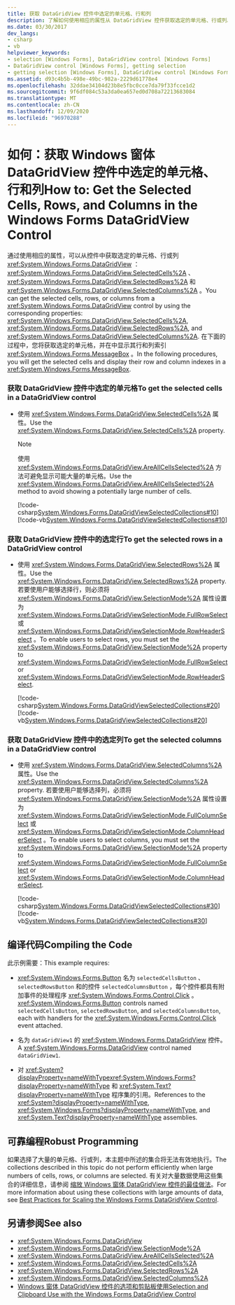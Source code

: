 ```yaml
---
title: 获取 DataGridView 控件中选定的单元格、行和列
description: 了解如何使用相应的属性从 DataGridView 控件获取选定的单元格、行或列。
ms.date: 03/30/2017
dev_langs:
- csharp
- vb
helpviewer_keywords:
- selection [Windows Forms], DataGridView control [Windows Forms]
- DataGridView control [Windows Forms], getting selection
- getting selection [Windows Forms], DataGridView control [Windows Forms]
ms.assetid: d93c4b5b-498e-49bc-982a-2229d61778e4
ms.openlocfilehash: 32ddae34104d23b8e5fbc0cce7da79f33fcce1d2
ms.sourcegitcommit: 9f6df084c53a3da0ea657ed0d708a72213683084
ms.translationtype: MT
ms.contentlocale: zh-CN
ms.lasthandoff: 12/09/2020
ms.locfileid: "96970288"
---
```

# <a name="how-to-get-the-selected-cells-rows-and-columns-in-the-windows-forms-datagridview-control"></a><span data-ttu-id="b9ac2-103">如何：获取 Windows 窗体 DataGridView 控件中选定的单元格、行和列</span><span class="sxs-lookup"><span data-stu-id="b9ac2-103">How to: Get the Selected Cells, Rows, and Columns in the Windows Forms DataGridView Control</span></span>
<span data-ttu-id="b9ac2-104">通过使用相应的属性，可以从控件中获取选定的单元格、行或列 <xref:System.Windows.Forms.DataGridView> ： <xref:System.Windows.Forms.DataGridView.SelectedCells%2A> 、 <xref:System.Windows.Forms.DataGridView.SelectedRows%2A> 和 <xref:System.Windows.Forms.DataGridView.SelectedColumns%2A> 。</span><span class="sxs-lookup"><span data-stu-id="b9ac2-104">You can get the selected cells, rows, or columns from a <xref:System.Windows.Forms.DataGridView> control by using the corresponding properties: <xref:System.Windows.Forms.DataGridView.SelectedCells%2A>, <xref:System.Windows.Forms.DataGridView.SelectedRows%2A>, and <xref:System.Windows.Forms.DataGridView.SelectedColumns%2A>.</span></span> <span data-ttu-id="b9ac2-105">在下面的过程中，您将获取选定的单元格，并在中显示其行和列索引 <xref:System.Windows.Forms.MessageBox> 。</span><span class="sxs-lookup"><span data-stu-id="b9ac2-105">In the following procedures, you will get the selected cells and display their row and column indexes in a <xref:System.Windows.Forms.MessageBox>.</span></span>  
  
### <a name="to-get-the-selected-cells-in-a-datagridview-control"></a><span data-ttu-id="b9ac2-106">获取 DataGridView 控件中选定的单元格</span><span class="sxs-lookup"><span data-stu-id="b9ac2-106">To get the selected cells in a DataGridView control</span></span>  
  
- <span data-ttu-id="b9ac2-107">使用 <xref:System.Windows.Forms.DataGridView.SelectedCells%2A> 属性。</span><span class="sxs-lookup"><span data-stu-id="b9ac2-107">Use the <xref:System.Windows.Forms.DataGridView.SelectedCells%2A> property.</span></span>  
  
    > [!NOTE]
    > <span data-ttu-id="b9ac2-108">使用 <xref:System.Windows.Forms.DataGridView.AreAllCellsSelected%2A> 方法可避免显示可能大量的单元格。</span><span class="sxs-lookup"><span data-stu-id="b9ac2-108">Use the <xref:System.Windows.Forms.DataGridView.AreAllCellsSelected%2A> method to avoid showing a potentially large number of cells.</span></span>  
  
     [!code-csharp[System.Windows.Forms.DataGridViewSelectedCollections#10](~/samples/snippets/csharp/VS_Snippets_Winforms/System.Windows.Forms.DataGridViewSelectedCollections/CS/DataGridViewSelectedCollections.cs#10)]
     [!code-vb[System.Windows.Forms.DataGridViewSelectedCollections#10](~/samples/snippets/visualbasic/VS_Snippets_Winforms/System.Windows.Forms.DataGridViewSelectedCollections/VB/DataGridViewSelectedCollections.vb#10)]  
  
### <a name="to-get-the-selected-rows-in-a-datagridview-control"></a><span data-ttu-id="b9ac2-109">获取 DataGridView 控件中的选定行</span><span class="sxs-lookup"><span data-stu-id="b9ac2-109">To get the selected rows in a DataGridView control</span></span>  
  
- <span data-ttu-id="b9ac2-110">使用 <xref:System.Windows.Forms.DataGridView.SelectedRows%2A> 属性。</span><span class="sxs-lookup"><span data-stu-id="b9ac2-110">Use the <xref:System.Windows.Forms.DataGridView.SelectedRows%2A> property.</span></span> <span data-ttu-id="b9ac2-111">若要使用户能够选择行，则必须将 <xref:System.Windows.Forms.DataGridView.SelectionMode%2A> 属性设置为 <xref:System.Windows.Forms.DataGridViewSelectionMode.FullRowSelect> 或 <xref:System.Windows.Forms.DataGridViewSelectionMode.RowHeaderSelect> 。</span><span class="sxs-lookup"><span data-stu-id="b9ac2-111">To enable users to select rows, you must set the <xref:System.Windows.Forms.DataGridView.SelectionMode%2A> property to <xref:System.Windows.Forms.DataGridViewSelectionMode.FullRowSelect> or <xref:System.Windows.Forms.DataGridViewSelectionMode.RowHeaderSelect>.</span></span>  
  
     [!code-csharp[System.Windows.Forms.DataGridViewSelectedCollections#20](~/samples/snippets/csharp/VS_Snippets_Winforms/System.Windows.Forms.DataGridViewSelectedCollections/CS/DataGridViewSelectedCollections.cs#20)]
     [!code-vb[System.Windows.Forms.DataGridViewSelectedCollections#20](~/samples/snippets/visualbasic/VS_Snippets_Winforms/System.Windows.Forms.DataGridViewSelectedCollections/VB/DataGridViewSelectedCollections.vb#20)]  
  
### <a name="to-get-the-selected-columns-in-a-datagridview-control"></a><span data-ttu-id="b9ac2-112">获取 DataGridView 控件中的选定列</span><span class="sxs-lookup"><span data-stu-id="b9ac2-112">To get the selected columns in a DataGridView control</span></span>  
  
- <span data-ttu-id="b9ac2-113">使用 <xref:System.Windows.Forms.DataGridView.SelectedColumns%2A> 属性。</span><span class="sxs-lookup"><span data-stu-id="b9ac2-113">Use the <xref:System.Windows.Forms.DataGridView.SelectedColumns%2A> property.</span></span> <span data-ttu-id="b9ac2-114">若要使用户能够选择列，必须将 <xref:System.Windows.Forms.DataGridView.SelectionMode%2A> 属性设置为 <xref:System.Windows.Forms.DataGridViewSelectionMode.FullColumnSelect> 或 <xref:System.Windows.Forms.DataGridViewSelectionMode.ColumnHeaderSelect> 。</span><span class="sxs-lookup"><span data-stu-id="b9ac2-114">To enable users to select columns, you must set the <xref:System.Windows.Forms.DataGridView.SelectionMode%2A> property to <xref:System.Windows.Forms.DataGridViewSelectionMode.FullColumnSelect> or <xref:System.Windows.Forms.DataGridViewSelectionMode.ColumnHeaderSelect>.</span></span>  
  
     [!code-csharp[System.Windows.Forms.DataGridViewSelectedCollections#30](~/samples/snippets/csharp/VS_Snippets_Winforms/System.Windows.Forms.DataGridViewSelectedCollections/CS/DataGridViewSelectedCollections.cs#30)]
     [!code-vb[System.Windows.Forms.DataGridViewSelectedCollections#30](~/samples/snippets/visualbasic/VS_Snippets_Winforms/System.Windows.Forms.DataGridViewSelectedCollections/VB/DataGridViewSelectedCollections.vb#30)]  
  
## <a name="compiling-the-code"></a><span data-ttu-id="b9ac2-115">编译代码</span><span class="sxs-lookup"><span data-stu-id="b9ac2-115">Compiling the Code</span></span>  
 <span data-ttu-id="b9ac2-116">此示例需要：</span><span class="sxs-lookup"><span data-stu-id="b9ac2-116">This example requires:</span></span>  
  
- <span data-ttu-id="b9ac2-117"><xref:System.Windows.Forms.Button> 名为 `selectedCellsButton` 、 `selectedRowsButton` 和的控件 `selectedColumnsButton` ，每个控件都具有附加事件的处理程序 <xref:System.Windows.Forms.Control.Click> 。</span><span class="sxs-lookup"><span data-stu-id="b9ac2-117"><xref:System.Windows.Forms.Button> controls named `selectedCellsButton`, `selectedRowsButton`, and `selectedColumnsButton`, each with handlers for the <xref:System.Windows.Forms.Control.Click> event attached.</span></span>  
  
- <span data-ttu-id="b9ac2-118">名为 `dataGridView1` 的 <xref:System.Windows.Forms.DataGridView> 控件。</span><span class="sxs-lookup"><span data-stu-id="b9ac2-118">A <xref:System.Windows.Forms.DataGridView> control named `dataGridView1`.</span></span>  
  
- <span data-ttu-id="b9ac2-119">对 <xref:System?displayProperty=nameWithType><xref:System.Windows.Forms?displayProperty=nameWithType> 和 <xref:System.Text?displayProperty=nameWithType> 程序集的引用。</span><span class="sxs-lookup"><span data-stu-id="b9ac2-119">References to the <xref:System?displayProperty=nameWithType>, <xref:System.Windows.Forms?displayProperty=nameWithType>, and <xref:System.Text?displayProperty=nameWithType> assemblies.</span></span>  
  
## <a name="robust-programming"></a><span data-ttu-id="b9ac2-120">可靠编程</span><span class="sxs-lookup"><span data-stu-id="b9ac2-120">Robust Programming</span></span>  
 <span data-ttu-id="b9ac2-121">如果选择了大量的单元格、行或列，本主题中所述的集合将无法有效地执行。</span><span class="sxs-lookup"><span data-stu-id="b9ac2-121">The collections described in this topic do not perform efficiently when large numbers of cells, rows, or columns are selected.</span></span> <span data-ttu-id="b9ac2-122">有关对大量数据使用这些集合的详细信息，请参阅 [缩放 Windows 窗体 DataGridView 控件的最佳做法](best-practices-for-scaling-the-windows-forms-datagridview-control.md)。</span><span class="sxs-lookup"><span data-stu-id="b9ac2-122">For more information about using these collections with large amounts of data, see [Best Practices for Scaling the Windows Forms DataGridView Control](best-practices-for-scaling-the-windows-forms-datagridview-control.md).</span></span>  
  
## <a name="see-also"></a><span data-ttu-id="b9ac2-123">另请参阅</span><span class="sxs-lookup"><span data-stu-id="b9ac2-123">See also</span></span>

- <xref:System.Windows.Forms.DataGridView>
- <xref:System.Windows.Forms.DataGridView.SelectionMode%2A>
- <xref:System.Windows.Forms.DataGridView.AreAllCellsSelected%2A>
- <xref:System.Windows.Forms.DataGridView.SelectedCells%2A>
- <xref:System.Windows.Forms.DataGridView.SelectedRows%2A>
- <xref:System.Windows.Forms.DataGridView.SelectedColumns%2A>
- [<span data-ttu-id="b9ac2-124">Windows 窗体 DataGridView 控件的选项和剪贴板使用</span><span class="sxs-lookup"><span data-stu-id="b9ac2-124">Selection and Clipboard Use with the Windows Forms DataGridView Control</span></span>](selection-and-clipboard-use-with-the-windows-forms-datagridview-control.md)
